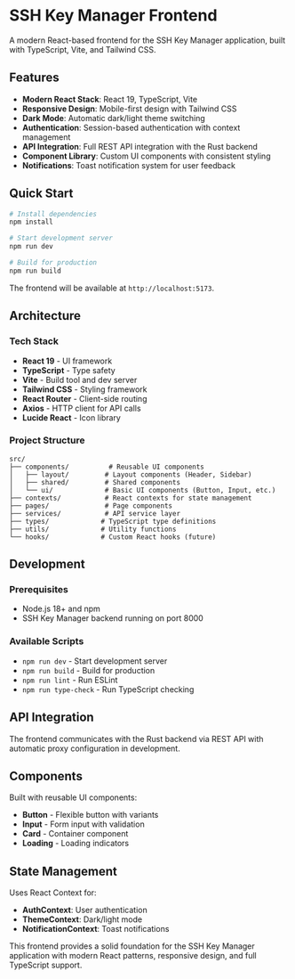 # SSH Key Manager Frontend

A modern React-based frontend for the SSH Key Manager application, built with TypeScript, Vite, and Tailwind CSS.

## Features

- **Modern React Stack**: React 19, TypeScript, Vite
- **Responsive Design**: Mobile-first design with Tailwind CSS
- **Dark Mode**: Automatic dark/light theme switching
- **Authentication**: Session-based authentication with context management
- **API Integration**: Full REST API integration with the Rust backend
- **Component Library**: Custom UI components with consistent styling
- **Notifications**: Toast notification system for user feedback

## Quick Start

```bash
# Install dependencies
npm install

# Start development server
npm run dev

# Build for production
npm run build
```

The frontend will be available at `http://localhost:5173`.

## Architecture

### Tech Stack

- **React 19** - UI framework
- **TypeScript** - Type safety
- **Vite** - Build tool and dev server
- **Tailwind CSS** - Styling framework
- **React Router** - Client-side routing
- **Axios** - HTTP client for API calls
- **Lucide React** - Icon library

### Project Structure

```
src/
├── components/          # Reusable UI components
│   ├── layout/         # Layout components (Header, Sidebar)
│   ├── shared/         # Shared components
│   └── ui/             # Basic UI components (Button, Input, etc.)
├── contexts/           # React contexts for state management
├── pages/              # Page components
├── services/           # API service layer
├── types/             # TypeScript type definitions
├── utils/             # Utility functions
└── hooks/             # Custom React hooks (future)
```

## Development

### Prerequisites

- Node.js 18+ and npm
- SSH Key Manager backend running on port 8000

### Available Scripts

- `npm run dev` - Start development server
- `npm run build` - Build for production
- `npm run lint` - Run ESLint
- `npm run type-check` - Run TypeScript checking

## API Integration

The frontend communicates with the Rust backend via REST API with automatic proxy configuration in development.

## Components

Built with reusable UI components:

- **Button** - Flexible button with variants
- **Input** - Form input with validation
- **Card** - Container component
- **Loading** - Loading indicators

## State Management

Uses React Context for:

- **AuthContext**: User authentication
- **ThemeContext**: Dark/light mode
- **NotificationContext**: Toast notifications

This frontend provides a solid foundation for the SSH Key Manager application with modern React patterns, responsive design, and full TypeScript support.